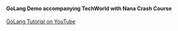 #### GoLang Demo accompanying TechWorld with Nana Crash Course
[GoLang Tutorial on YouTube](https://www.youtube.com/@TechWorldwithNana)
